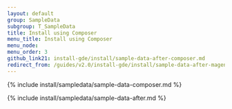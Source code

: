 ```yaml
---
layout: default
group: SampleData
subgroup: T_SampleData
title: Install using Composer
menu_title: Install using Composer
menu_node: 
menu_order: 3
github_link21: install-gde/install/sample-data-after-composer.md
redirect_from: /guides/v2.0/install-gde/install/sample-data-after-magento.html
---
```


{% include install/sampledata/sample-data-composer.md %}

{% include install/sampledata/sample-data-after.md %}